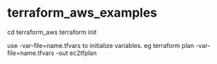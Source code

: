 # terraform_aws_examples

cd terraform_aws
terraform init

use -var-file=name.tfvars to initialize variables.
eg terraform plan -var-file=name.tfvars -out ec2tfplan
